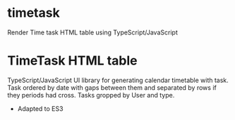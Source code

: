 # timetask
Render Time task HTML table using TypeScript/JavaScript

# TimeTask HTML table
TypeScript/JavaScript UI library for generating calendar timetable with task. Task ordered by date with gaps between them and separated by rows if they periods had cross. Tasks gropped by User and type.

* Adapted to ES3
